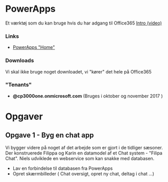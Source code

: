 # PowerApps
Et værktøj som du kan bruge hvis du har adgang til Office365
[Intro (video)](https://youtu.be/sEHsnVIx31E)

### Links
- [PowerApps "Home"](https://powerapps.microsoft.com/da-dk/)

### Downloads 
Vi skal ikke bruge noget downloadet, vi "kører" det hele på Office365
### "Tenants"
- **@cp3000one.onmicrosoft.com** (Bruges i oktober og november 2017 )

# Opgaver

## Opgave 1 - Byg en chat app
Vi bygger videre på noget af det arbejde som er gjort i de tidliger sæsoner. Der konstruerede Filippa og Karin en datamodel af et Chat system - "Filipa Chat". Niels udviklede en webservice som kan snakke med databasen.

- Lav en forbindelse til databasen fra PowerApps
- Opret skærmbilleder ( Chat oversigt, opret ny chat, deltag i chat ...)

